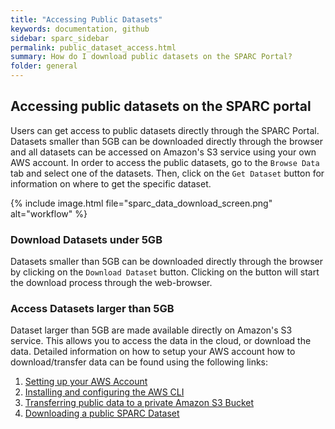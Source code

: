 ```yaml
---
title: "Accessing Public Datasets"
keywords: documentation, github
sidebar: sparc_sidebar
permalink: public_dataset_access.html
summary: How do I download public datasets on the SPARC Portal?
folder: general
---
```


## Accessing public datasets on the SPARC portal
Users can get access to public datasets directly through the SPARC Portal. Datasets smaller than 5GB can be downloaded directly through the browser and all datasets can be accessed on Amazon's S3 service using your own AWS account. In order to access the public datasets, go to the `Browse Data` tab and select one of the datasets. Then, click on the `Get Dataset` button for information on where to get the specific dataset.


{% include image.html file="sparc_data_download_screen.png" alt="workflow" %}

### Download Datasets under 5GB
Datasets smaller than 5GB can be downloaded directly through the browser by clicking on the `Download Dataset` button. Clicking on the button will start the download process through the web-browser.

### Access Datasets larger than 5GB
Dataset larger than 5GB are made available directly on Amazon's S3 service. This allows you to access the data in the cloud, or download the data. Detailed information on how to setup your AWS account how to download/transfer data can be found using the following links:

1. [Setting up your AWS Account](https://help.blackfynn.com/en/articles/3351491-creating-and-configuring-an-aws-account-for-getting-data-from-blackfynn-discover)
2. [Installing and configuring the AWS CLI](https://help.blackfynn.com/en/articles/3359565-installing-the-aws-command-line-interface)
3. [Transferring public data to a private Amazon S3 Bucket](https://help.blackfynn.com/en/articles/3351494-transferring-public-data-to-an-s3-bucket-in-your-aws-account)
4. [Downloading a public SPARC Dataset](https://help.blackfynn.com/en/articles/3359427-downloading-a-public-dataset-from-blackfynn-discover)

